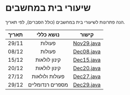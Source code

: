 # שיעורי בית במחשבים

הנה פתרונות לשיעורי בית במחשבים (כולל הסברים), לפי תאריך.

| תאריך |    נושא כללי     |             קישור             |
|:-----:|:----------------:|:-----------------------------:|
| 29/11 |      פעולות      | [Nov29.java](/src/Nov29.java) |
| 08/12 |      פעולות      | [Dec08.java](/src/Dec08.java) |
| 15/12 |   קינון לולאות   | [Dec15.java](/src/Dec15.java) |
| 20/12 |   קינון לולאות   | [Dec20.java](/src/Dec20.java) |
| 27/12 |  פעולות ולולאות  | [Dec27.java](/src/Dec27.java) |
| 29/12 | מספרים רנדומליים | [Dec29.java](/src/Dec29.java) |